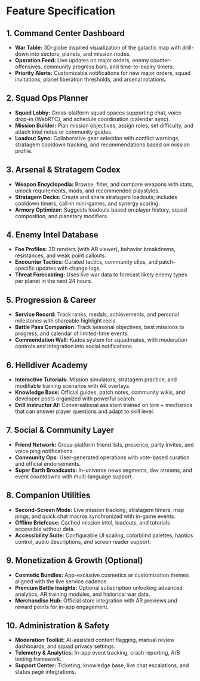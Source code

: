 # Feature Specification

## 1. Command Center Dashboard
- **War Table:** 3D-globe inspired visualization of the galactic map with drill-down into sectors, planets, and mission nodes.
- **Operation Feed:** Live updates on major orders, enemy counter-offensives, community progress bars, and time-to-expiry timers.
- **Priority Alerts:** Customizable notifications for new major orders, squad invitations, planet liberation thresholds, and arsenal rotations.

## 2. Squad Ops Planner
- **Squad Lobby:** Cross-platform squad spaces supporting chat, voice drop-in (WebRTC), and schedule coordination (calendar sync).
- **Mission Builder:** Plan mission objectives, assign roles, set difficulty, and attach intel notes or community guides.
- **Loadout Sync:** Collaborative gear selection with conflict warnings, stratagem cooldown tracking, and recommendations based on mission profile.

## 3. Arsenal & Stratagem Codex
- **Weapon Encyclopedia:** Browse, filter, and compare weapons with stats, unlock requirements, mods, and recommended playstyles.
- **Stratagem Decks:** Create and share stratagem loadouts; includes cooldown timers, call-in mini-games, and synergy scoring.
- **Armory Optimizer:** Suggests loadouts based on player history, squad composition, and planetary modifiers.

## 4. Enemy Intel Database
- **Foe Profiles:** 3D renders (with AR viewer), behavior breakdowns, resistances, and weak point callouts.
- **Encounter Tactics:** Curated tactics, community clips, and patch-specific updates with change logs.
- **Threat Forecasting:** Uses live war data to forecast likely enemy types per planet in the next 24 hours.

## 5. Progression & Career
- **Service Record:** Track ranks, medals, achievements, and personal milestones with shareable highlight reels.
- **Battle Pass Companion:** Track seasonal objectives, best missions to progress, and calendar of limited-time events.
- **Commendation Wall:** Kudos system for squadmates, with moderation controls and integration into social notifications.

## 6. Helldiver Academy
- **Interactive Tutorials:** Mission simulators, stratagem practice, and modifiable training scenarios with AR overlays.
- **Knowledge Base:** Official guides, patch notes, community wikis, and developer posts organized with powerful search.
- **Drill Instructor AI:** Conversational assistant trained on lore + mechanics that can answer player questions and adapt to skill level.

## 7. Social & Community Layer
- **Friend Network:** Cross-platform friend lists, presence, party invites, and voice ping notifications.
- **Community Ops:** User-generated operations with vote-based curation and official endorsements.
- **Super Earth Broadcasts:** In-universe news segments, dev streams, and event countdowns with multi-language support.

## 8. Companion Utilities
- **Second-Screen Mode:** Live mission tracking, stratagem timers, map pings, and quick chat macros synchronized with in-game events.
- **Offline Briefcase:** Cached mission intel, loadouts, and tutorials accessible without data.
- **Accessibility Suite:** Configurable UI scaling, colorblind palettes, haptics control, audio descriptions, and screen reader support.

## 9. Monetization & Growth (Optional)
- **Cosmetic Bundles:** App-exclusive cosmetics or customization themes aligned with the live service cadence.
- **Premium Battle Insights:** Optional subscription unlocking advanced analytics, AR training modules, and historical war data.
- **Merchandise Hub:** Official store integration with AR previews and reward points for in-app engagement.

## 10. Administration & Safety
- **Moderation Toolkit:** AI-assisted content flagging, manual review dashboards, and squad privacy settings.
- **Telemetry & Analytics:** In-app event tracking, crash reporting, A/B testing framework.
- **Support Center:** Ticketing, knowledge base, live chat escalations, and status page integrations.
